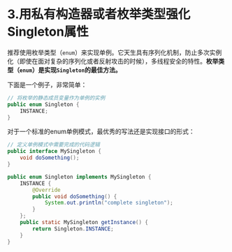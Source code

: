 # 3.用私有构造器或者枚举类型强化Singleton属性

推荐使用枚举类型（`enum`）来实现单例。它天生具有序列化机制，防止多次实例化（即使在面对复杂的序列化或者反射攻击的时候），多线程安全的特性。**枚举类型（`enum`）是实现`Singleton`的最佳方法。**

下面是一个例子，非常简单：

```java
// 将枚举的静态成员变量作为单例的实例
public enum Singleton {
    INSTANCE;
}
```

对于一个标准的enum单例模式，最优秀的写法还是实现接口的形式：

```java
// 定义单例模式中需要完成的代码逻辑
public interface MySingleton {
    void doSomething();
}

public enum Singleton implements MySingleton {
    INSTANCE {
        @Override
        public void doSomething() {
            System.out.println("complete singleton");
        }
    };
    public static MySingleton getInstance() {
        return Singleton.INSTANCE;
    }
}
```

